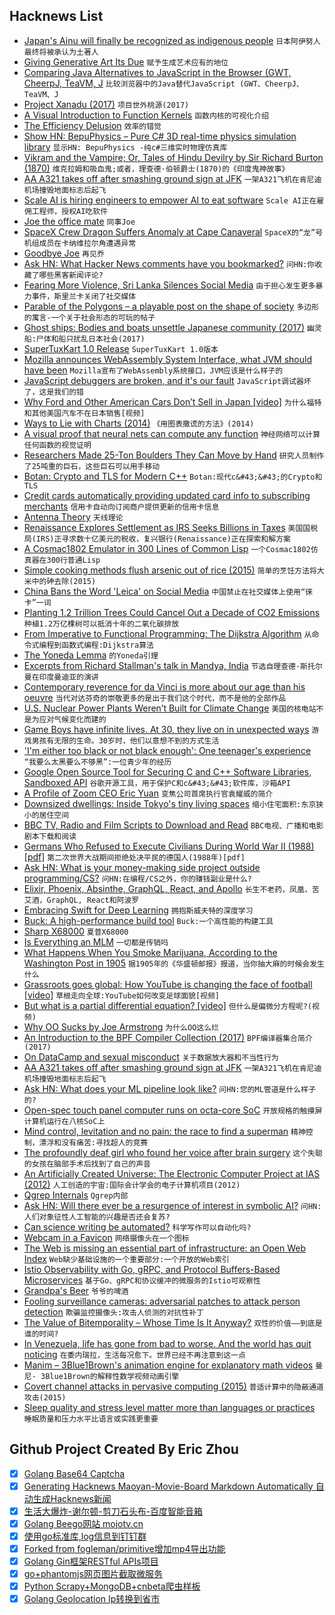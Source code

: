 ## Hacknews List


- [Japan&#39;s Ainu will finally be recognized as indigenous people](https://edition.cnn.com/2019/04/20/asia/japan-ainu-indigenous-peoples-bill-intl/index.html)  `日本阿伊努人最终将被承认为土著人`
- [Giving Generative Art Its Due](https://www.artnome.com/news/2019/4/17/giving-generative-art-its-due)  `赋予生成艺术应有的地位`
- [Comparing Java Alternatives to JavaScript in the Browser (GWT, CheerpJ, TeaVM, J](https://renato.athaydes.com/posts/comparing-jvm-alternatives-to-js.html)  `比较浏览器中的Java替代JavaScript (GWT、CheerpJ、TeaVM、J`
- [Project Xanadu (2017)](http://www.xanadu.net/)  `项目世外桃源(2017)`
- [A Visual Introduction to Function Kernels](https://www.dhruvonmath.com/2019/04/04/kernels/)  `函数内核的可视化介绍`
- [The Efficiency Delusion](https://onezero.medium.com/the-efficiency-delusion-f6a97241e1e1)  `效率的错觉`
- [Show HN: BepuPhysics – Pure C# 3D real-time physics simulation library](https://github.com/bepu/bepuphysics2)  `显示HN: BepuPhysics -纯c#三维实时物理仿真库`
- [Vikram and the Vampire; Or, Tales of Hindu Devilry by Sir Richard Burton (1870)](http://www.gutenberg.org/files/48511/48511-h/48511-h.htm)  `维克拉姆和吸血鬼;或者，理查德·伯顿爵士(1870)的《印度鬼神故事》`
- [AA A321 takes off after smashing ground sign at JFK](http://avherald.com/h?article=4c68c5a8&amp;opt=0)  `一架A321飞机在肯尼迪机场撞毁地面标志后起飞`
- [Scale AI is hiring engineers to empower AI to eat software](https://scale.ai/careers)  `Scale AI正在雇佣工程师，授权AI吃软件`
- [Joe the office mate](https://github.com/lukego/blog/issues/32)  `同事Joe`
- [SpaceX Crew Dragon Suffers Anomaly at Cape Canaveral](https://www.floridatoday.com/story/tech/science/space/2019/04/20/smoke-seen-miles-spacex-crew-dragon-suffers-anomaly-cape-canaveral/3531086002/)  `SpaceX的“龙”号机组成员在卡纳维拉尔角遭遇异常`
- [Goodbye Joe](https://ferd.ca/goodbye-joe.html)  `再见乔`
- [Ask HN: What Hacker News comments have you bookmarked?](item?id=19716401)  `问HN:你收藏了哪些黑客新闻评论?`
- [Fearing More Violence, Sri Lanka Silences Social Media](https://www.nytimes.com/2019/04/21/world/asia/sri-lanka-social-media.html)  `由于担心发生更多暴力事件，斯里兰卡关闭了社交媒体`
- [Parable of the Polygons – a playable post on the shape of society](http://ncase.me/polygons/)  `多边形的寓言-一个关于社会形态的可玩的帖子`
- [Ghost ships: Bodies and boats unsettle Japanese community (2017)](http://edition.cnn.com/2017/12/22/asia/japan-north-korea-ghost-ships-intl/index.html)  `幽灵船:尸体和船只扰乱日本社会(2017)`
- [SuperTuxKart 1.0 Release](http://blog.supertuxkart.net/2019/04/supertuxkart-10-release.html)  `SuperTuxKart 1.0版本`
- [Mozilla announces WebAssembly System Interface, what JVM should have been](https://www.theregister.co.uk/2019/03/29/mozilla_wasi_spec/)  `Mozilla宣布了WebAssembly系统接口，JVM应该是什么样子的`
- [JavaScript debuggers are broken, and it&#39;s our fault](https://samdesota.com/2019/04/21/javascript-debuggers-are-broken.html)  `JavaScript调试器坏了，这是我们的错`
- [Why Ford and Other American Cars Don’t Sell in Japan [video]](https://www.youtube.com/watch?v=L9FELWSDYPk)  `为什么福特和其他美国汽车不在日本销售[视频]`
- [Ways to Lie with Charts (2014)](http://nautil.us/issue/19/illusions/five-ways-to-lie-with-charts)  `《用图表撒谎的方法》(2014)`
- [A visual proof that neural nets can compute any function](http://neuralnetworksanddeeplearning.com/chap4.html)  `神经网络可以计算任何函数的视觉证明`
- [Researchers Made 25-Ton Boulders They Can Move by Hand](https://gizmodo.com/researchers-made-25-ton-boulders-they-can-move-by-hand-1834106230)  `研究人员制作了25吨重的巨石，这些巨石可以用手移动`
- [Botan: Crypto and TLS for Modern C&#43;&#43;](https://botan.randombit.net/index.html)  `Botan:现代c&#43;&#43;的Crypto和TLS`
- [Credit cards automatically providing updated card info to subscribing merchants](https://www.cbc.ca/news/business/banking-information-shared-with-third-parties-1.5102931)  `信用卡自动向订阅商户提供更新的信用卡信息`
- [Antenna Theory](http://www.antenna-theory.com/)  `天线理论`
- [Renaissance Explores Settlement as IRS Seeks Billions in Taxes](https://www.bloomberg.com/news/articles/2019-04-10/renaissance-explores-settlement-as-irs-seeks-billions-in-taxes)  `美国国税局(IRS)正寻求数十亿美元的税收，复兴银行(Renaissance)正在探索和解方案`
- [A Cosmac1802 Emulator in 300 Lines of Common Lisp](https://github.com/rongarret/gll-mag-patch/blob/master/sim1802)  `一个Cosmac1802仿真器在300行普通Lisp`
- [Simple cooking methods flush arsenic out of rice (2015)](https://www.nature.com/news/simple-cooking-methods-flush-arsenic-out-of-rice-1.18034)  `简单的烹饪方法将大米中的砷去除(2015)`
- [China Bans the Word &#39;Leica&#39; on Social Media](https://gizmodo.com/china-bans-the-word-leica-on-social-media-1834163199)  `中国禁止在社交媒体上使用“徕卡”一词`
- [Planting 1.2 Trillion Trees Could Cancel Out a Decade of CO2 Emissions](https://e360.yale.edu/digest/planting-1-2-trillion-trees-could-cancel-out-a-decade-of-co2-emissions-scientists-find)  `种植1.2万亿棵树可以抵消十年的二氧化碳排放`
- [From Imperative to Functional Programming: The Dijkstra Algorithm](https://blog.frankel.ch/imperative-functional-programming/4/)  `从命令式编程到函数式编程:Dijkstra算法`
- [The Yoneda Lemma](http://hkopp.github.io/2017/11/the-yoneda-lemma)  `的Yoneda引理`
- [Excerpts from Richard Stallman&#39;s talk in Mandya, India](https://factordaily.com/richard-stallman-india/)  `节选自理查德·斯托尔曼在印度曼迪亚的演讲`
- [Contemporary reverence for da Vinci is more about our age than his oeuvre](https://www.economist.com/books-and-arts/2019/04/20/was-leonardo-the-supreme-genius-or-just-our-kind-of-guy)  `当代对达芬奇的崇敬更多的是出于我们这个时代，而不是他的全部作品`
- [U.S. Nuclear Power Plants Weren’t Built for Climate Change](https://www.bloomberg.com/graphics/2019-nuclear-power-plants-climate-change)  `美国的核电站不是为应对气候变化而建的`
- [Game Boys have infinite lives. At 30, they live on in unexpected ways](https://www.latimes.com/entertainment/herocomplex/la-et-hc-nintendo-game-boy-anniversary-20190421-story.html)  `游戏男孩有无限的生命。30岁时，他们以意想不到的方式生活`
- [&#39;I&#39;m either too black or not black enough&#39;: One teenager&#39;s experience](https://www.bbc.com/news/world-47866741)  `“我要么太黑要么不够黑”:一位青少年的经历`
- [Google Open Source Tool for Securing C and C&#43;&#43; Software Libraries, Sandboxed API](https://www.questechie.com/2019/03/google-open-sources-sandboxed-api.html)  `谷歌开源工具，用于保护C和c&#43;&#43;软件库，沙箱API`
- [A Profile of Zoom CEO Eric Yuan](https://www.forbes.com/sites/alexkonrad/2019/04/19/zoom-zoom-zoom-the-exclusive-inside-story-of-the-new-billionaire-behind-techs-hottest-ipo)  `变焦公司首席执行官袁耀威的简介`
- [Downsized dwellings: Inside Tokyo&#39;s tiny living spaces](https://www.japantimes.co.jp/life/2019/04/20/lifestyle/tokyos-tiny-living-spaces/)  `缩小住宅面积:东京狭小的居住空间`
- [BBC TV, Radio and Film Scripts to Download and Read](https://www.bbc.co.uk/writersroom/scripts)  `BBC电视、广播和电影剧本下载和阅读`
- [Germans Who Refused to Execute Civilians During World War II (1988) [pdf]](https://sci-hub.tw/10.2307/1429971)  `第二次世界大战期间拒绝处决平民的德国人(1988年)[pdf]`
- [Ask HN: What is your money-making side project outside programming/CS?](item?id=19712057)  `问HN:在编程/CS之外，你的赚钱副业是什么?`
- [Elixir, Phoenix, Absinthe, GraphQL, React, and Apollo](https://schneider.dev/blog/elixir-phoenix-absinthe-graphql-react-apollo-absurdly-deep-dive/)  `长生不老药，凤凰，苦艾酒，GraphQL, React和阿波罗`
- [Embracing Swift for Deep Learning](https://www.fast.ai/2019/03/06/fastai-swift/)  `拥抱斯威夫特的深度学习`
- [Buck: A high-performance build tool](https://buckbuild.com/)  `Buck:一个高性能的构建工具`
- [Sharp X68000](https://en.wikipedia.org/wiki/X68000)  `夏普X68000`
- [Is Everything an MLM](https://annehelen.substack.com/p/is-everything-an-mlm)  `一切都是传销吗`
- [What Happens When You Smoke Marijuana, According to the Washington Post in 1905](https://slate.com/culture/2019/04/marijuana-washington-post-frederick-starr-chicago-1905-marihuana-mariahuana.html)  `据1905年的《华盛顿邮报》报道，当你抽大麻的时候会发生什么`
- [Grassroots goes global: How YouTube is changing the face of football [video]](https://www.bbc.co.uk/news/resources/idt-sh/Grassroots_Goes_Global_How_YouTube_is_Changing_Football)  `草根走向全球:YouTube如何改变足球面貌[视频]`
- [But what is a partial differential equation? [video]](https://youtube.com/watch?v=ly4S0oi3Yz8)  `但什么是偏微分方程呢?(视频)`
- [Why OO Sucks by Joe Armstrong](http://www.cs.otago.ac.nz/staffpriv/ok/Joe-Hates-OO.htm)  `为什么OO这么烂`
- [An Introduction to the BPF Compiler Collection (2017)](https://lwn.net/SubscriberLink/742082/8528a1e85bb9e65c/)  `BPF编译器集合简介(2017)`
- [On DataCamp and sexual misconduct](https://juliasilge.com/blog/datacamp-misconduct/)  `关于数据放大器和不当性行为`
- [AA A321 takes off after smashing ground sign at JFK](https://www.pprune.org/rumours-news/620410-aa-a321-takes-off-after-smashing-ground-sign.html)  `一架A321飞机在肯尼迪机场撞毁地面标志后起飞`
- [Ask HN: What does your ML pipeline look like?](item?id=19712465)  `问HN:您的ML管道是什么样子的?`
- [Open-spec touch panel computer runs on octa-core SoC](http://linuxgizmos.com/open-spec-touch-panel-computer-runs-on-octa-core-soc/)  `开放规格的触摸屏计算机运行在八核SoC上`
- [Mind control, levitation and no pain: the race to find a superman](https://www.theguardian.com/books/2019/apr/18/superhuman-sport-cold-war-mind-power-men-on-magic-carpets-ed-hawkins-extract)  `精神控制，漂浮和没有痛苦:寻找超人的竞赛`
- [The profoundly deaf girl who found her voice after brain surgery](https://www.bbc.co.uk/news/health-47974844)  `这个失聪的女孩在脑部手术后找到了自己的声音`
- [An Artificially Created Universe: The Electronic Computer Project at IAS (2012)](https://www.ias.edu/ideas/2012/george-dyson-ecp)  `人工创造的宇宙:国际会计学会的电子计算机项目(2012)`
- [Qgrep Internals](https://zeux.io/2019/04/20/qgrep-internals/)  `Qgrep内部`
- [Ask HN: Will there ever be a resurgence of interest in symbolic AI?](item?id=19713791)  `问HN:人们对象征性人工智能的兴趣是否还会复苏?`
- [Can science writing be automated?](http://news.mit.edu/2019/can-science-writing-be-automated-ai-0418)  `科学写作可以自动化吗?`
- [Webcam in a Favicon](https://twitter.com/davywtf/status/1119783380734836737)  `网络摄像头在一个图标`
- [The Web is missing an essential part of infrastructure: an Open Web Index](https://arxiv.org/abs/1903.03846)  `Web缺少基础设施的一个重要部分:一个开放的Web索引`
- [Istio Observability with Go, gRPC, and Protocol Buffers-Based Microservices](https://itnext.io/istio-observability-with-go-grpc-and-protocol-buffers-based-microservices-d09e34c1255a)  `基于Go、gRPC和协议缓冲的微服务的Istio可观察性`
- [Grandpa&#39;s Beer](https://popula.com/2019/04/11/grandpas-beer/)  `爷爷的啤酒`
- [Fooling surveillance cameras: adversarial patches to attack person detection](https://arxiv.org/abs/1904.08653)  `欺骗监控摄像头:攻击人侦测的对抗性补丁`
- [The Value of Bitemporality – Whose Time Is It Anyway?](https://juxt.pro/blog/posts/value-of-bitemporality.html)  `双性的价值——到底是谁的时间?`
- [In Venezuela, life has gone from bad to worse. And the world has quit noticing](https://www.latimes.com/opinion/op-ed/la-oe-ocanto-venezuela-guaido-maduro-trujillo-radio-20190421-story.html)  `在委内瑞拉，生活每况愈下。世界已经不再注意到这一点`
- [Manim – 3Blue1Brown&#39;s animation engine for explanatory math videos](https://github.com/3b1b/manim)  `曼尼- 3Blue1Brown的解释性数学视频动画引擎`
- [Covert channel attacks in pervasive computing (2015)](https://ieeexplore.ieee.org/document/7146534)  `普适计算中的隐蔽通道攻击(2015)`
- [Sleep quality and stress level matter more than languages or practices](https://twitter.com/hillelogram/status/1119709859979714560)  `睡眠质量和压力水平比语言或实践更重要`

## Github Project Created By Eric Zhou

- [x] [Golang Base64 Captcha](https://github.com/mojocn/base64Captcha)
- [x] [Generating Hacknews Maoyan-Movie-Board Markdown Automatically 自动生成Hacknews新闻](https://github.com/dejavuzhou/md-genie)
- [x] [生活大爆炸-谢尔顿-剪刀石头布-百度智能音箱](https://github.com/mojocn/dueros-bang-game)
- [x] [Golang Beego网站 mojotv.cn](https://github.com/mojocn/www.mojotv.cn)
- [x] [使用go标准库,log信息到钉钉群](https://github.com/mojocn/dooger)
- [x] [Forked from fogleman/primitive增加mp4导出功能](https://github.com/mojocn/primitive)
- [x] [Golang Gin框架RESTful APIs项目](https://github.com/JJJJJJJerk/ezier-golang-web-api-framework)
- [x] [go+phantomjs网页图片截取微服务](https://github.com/mojocn/screen_shot)
- [x] [Python Scrapy+MongoDB+cnbeta爬虫样板](https://github.com/mojocn/scrapy_mongodb_boilerplate_cnbeta)
- [x] [Golang Geolocation Ip转换到省市](https://github.com/mojocn/ip2location)